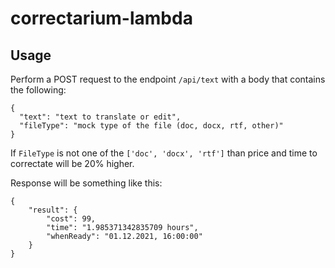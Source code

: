 # correctarium-lambda

## Usage
Perform a POST request to the endpoint ```/api/text``` with a body that contains the following:
```
{
  "text": "text to translate or edit",
  "fileType": "mock type of the file (doc, docx, rtf, other)"
}
```

If ```FileType``` is not one of the ```['doc', 'docx', 'rtf']``` than price and time to correctate will be 20% higher.

Response will be something like this:
```
{
    "result": {
        "cost": 99,
        "time": "1.985371342835709 hours",
        "whenReady": "01.12.2021, 16:00:00"
    }
}
```
